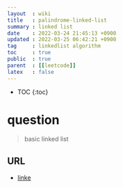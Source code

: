 ```yaml
---
layout  : wiki
title   : palindrome-linked-list
summary : linked list 
date    : 2022-03-24 21:45:13 +0900
updated : 2022-03-25 06:42:21 +0900
tag     : linkedlist algorithm 
toc     : true
public  : true
parent  : [[leetcode]] 
latex   : false
---
```

* TOC
{:toc}

# question 
> basic linked list




## URL
* [linke](https://leetcode.com/problems/palindrome-linked-list/)
